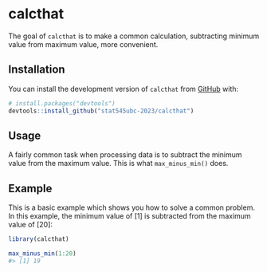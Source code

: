 
<!-- README.md is generated from README.Rmd. Please edit that file -->

# calcthat

<!-- badges: start -->
<!-- badges: end -->

The goal of `calcthat` is to make a common calculation, subtracting
minimum value from maximum value, more convenient.

## Installation

You can install the development version of `calcthat` from
[GitHub](https://github.com/) with:

``` r
# install.packages("devtools")
devtools::install_github("stat545ubc-2023/calcthat")
```

## Usage

A fairly common task when processing data is to subtract the minimum
value from the maximum value. This is what `max_minus_min()` does.

## Example

This is a basic example which shows you how to solve a common problem.
In this example, the minimum value of \[1\] is subtracted from the
maximum value of \[20\]:

``` r
library(calcthat)

max_minus_min(1:20)
#> [1] 19
```
